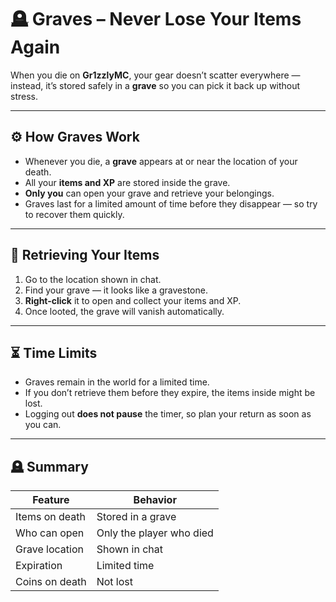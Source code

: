 # 🪦 Graves – Never Lose Your Items Again

When you die on **Gr1zzlyMC**, your gear doesn’t scatter everywhere — instead, it’s stored safely in a **grave** so you can pick it back up without stress.

---

## ⚙️ How Graves Work

- Whenever you die, a **grave** appears at or near the location of your death.  
- All your **items and XP** are stored inside the grave.  
- **Only you** can open your grave and retrieve your belongings.  
- Graves last for a limited amount of time before they disappear — so try to recover them quickly.

---

## 🧰 Retrieving Your Items

1. Go to the location shown in chat.  
2. Find your grave — it looks like a gravestone.  
3. **Right-click** it to open and collect your items and XP.  
4. Once looted, the grave will vanish automatically.

---

## ⏳ Time Limits

- Graves remain in the world for a limited time.  
- If you don’t retrieve them before they expire, the items inside might be lost.  
- Logging out **does not pause** the timer, so plan your return as soon as you can.

---

## 🪦 Summary

| Feature | Behavior |
|--------|----------|
| Items on death | Stored in a grave |
| Who can open | Only the player who died |
| Grave location | Shown in chat |
| Expiration | Limited time |
| Coins on death | Not lost |
